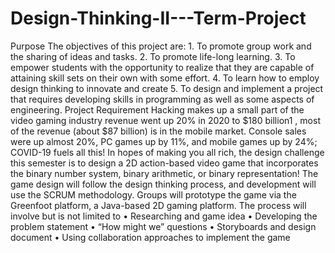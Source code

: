 # Design-Thinking-II---Term-Project
Purpose The objectives of this project are: 1. To promote group work and the sharing of ideas and tasks. 2. To promote life-long learning. 3. To empower students with the opportunity to realize that they are capable of attaining skill sets on their own with some effort. 4. To learn how to employ design thinking to innovate and create 5. To design and implement a project that requires developing skills in programming as well as some aspects of engineering. Project Requirement Hacking makes up a small part of the video gaming industry revenue went up 20% in 2020 to $180 billion1 , most of the revenue (about $87 billion) is in the mobile market. Console sales were up almost 20%, PC games up by 11%, and mobile games up by 24%; COVID-19 fuels all this! In hopes of making you all rich, the design challenge this semester is to design a 2D action-based video game that incorporates the binary number system, binary arithmetic, or binary representation! The game design will follow the design thinking process, and development will use the SCRUM methodology. Groups will prototype the game via the Greenfoot platform, a Java-based 2D gaming platform. The process will involve but is not limited to • Researching and game idea • Developing the problem statement • “How might we” questions • Storyboards and design document • Using collaboration approaches to implement the game
